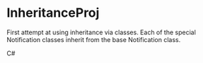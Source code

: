 # InheritanceProj

First attempt at using inheritance via classes. Each of the special Notification classes inherit from the base Notification class.

C#
